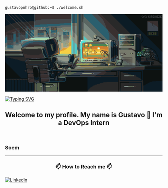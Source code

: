 ```console
gustavopnhro@github:~$ ./welcome.sh
```

<img src="./img/Welcome.gif" alt="Welcome" align="center"></img>


<a href="https://www.linkedin.com/in/gustavo-pinheiro-0151b0274"><img src="https://readme-typing-svg.herokuapp.com?font=Fira+Code&size=30&duration=2000&pause=1000&color=448500&center=true&vCenter=true&random=false&width=435&lines=My+name+is+Gustavo;and+I'm+Intern+DevOps" alt="Typing SVG" align="center" /></a>


<h2 align="center">  Welcome to my profile. My name is Gustavo 🌲 I'm a DevOps Intern</h2>
<div>
⠀⠀<h3>Soem </h3>
<hr>
<h3 align="center">📫 How to Reach me 📫</h3>
<a href="https://www.linkedin.com/in/gustavo-pinheiro-0151b0274" target="_blank"> <img src="https://img.shields.io/badge/-LinkedIn-%230077B5?style=for-the-badge&logo=linkedin&logoColor=white)https://img.shields.io/badge/-LinkedIn-%230077B5?style=for-the badge&logo=linkedin&logoColor=white" alt="Linkedin" align="center" target="_blank"></img></a>


